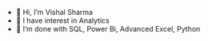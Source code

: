 - 👋 Hi, I’m Vishal Sharma
- 👀 I have interest in Analytics
- 🌱 I’m done with SQL, Power Bi, Advanced Excel, Python

<!---
VishalSharmaGit/VishalSharmaGit is a ✨ special ✨ repository because its `README.md` (this file) appears on your GitHub profile.
You can click the Preview link to take a look at your changes.
--->
